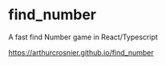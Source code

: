# find_number
A fast find Number game in React/Typescript

https://arthurcrosnier.github.io/find_number
